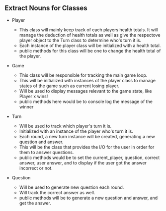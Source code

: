 ## Extract Nouns for Classes

- Player
  - This class will mainly keep track of each players health totals. It will manage the deduction of health totals as well as give the respectove player object to the Turn class to determine who's turn it is.
  - Each instance of the player class will be initialized with a health total.
  - public methods for this class will be one to change the health total of the player.

- Game
  - This class will be responsible for tracking the main game loop.
  - This will be initialized with instances of the player class to manage states of the game such as current losing player.
  - Will be used to display messages relevant to the game state, like Player x wins!
  - public methods here would be to console log the message of the winner

- Turn
  - Will be used to track which player's turn it is.
  - Initialized with an instance of the player who's turn it is.
  - Each round, a new turn instance will be created, generating a new question and answer.
  - This will be the class that provides the I/O for the user in order for them to answer questions.
  - public methods would be to set the current_player, question, correct answer, user answer, and to display if the user got the answer incorrect or not.

- Question
  - Will be used to generate new question each round.
  - Will track the correct answer as well.
  - public methods will be to generate a new question and answer, and get the answer.